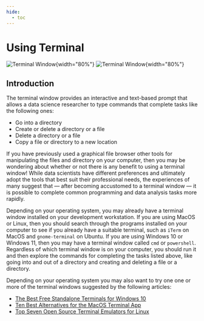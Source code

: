 ```yaml
---
hide:
  - toc
---
```


# Using Terminal

![Terminal Window](/img/illustrate/terminal-window.svg#only-light){width="80%"}
![Terminal Window](/img/illustrate/terminal-window-inverted.svg#only-dark){width="80%"}

## Introduction

The terminal window provides an interactive and text-based prompt that allows a
data science researcher to type commands that complete tasks like the following
ones:

* Go into a directory
* Create or delete a directory or a file
* Delete a directory or a file
* Copy a file or directory to a new location

If you have previously used a graphical file browser other tools for
manipulating the files and directory on your computer, then you may be wondering
about whether or not there is any benefit to using a terminal window! While data
scientists have different preferences and ultimately adopt the tools that best
suit their professional needs, the experiences of many suggest that &mdash;
after becoming accustomed to a terminal window &mdash; it is possible to
complete common programming and data analysis tasks more rapidly.

Depending on your operating system, you may already have a terminal window
installed on your development workstation. If you are using MacOS or Linux, then
you should search through the programs installed on your computer to see if you
already have a suitable terminal, such as `iTerm` on MacOS and `gnome-terminal`
on Ubuntu. If you are using Windows 10 or Windows 11, then you may have a
terminal window called `cmd` or `powershell`. Regardless of which terminal
window is on your computer, you should run it and then explore the commands for
completing the tasks listed above, like going into and out of a directory and
creating and deleting a file or a directory.

Depending on your operating system you may also want to try one one or more of
the terminal windows suggested by the following articles:

* [The Best Free Standalone Terminals for Windows 10](https://dev.to/adnanmostafa/the-best-free-standalone-terminals-for-windows-2019-kmj)
* [Ten Best Alternatives for the MacOS Terminal App](https://www.fossmint.com/alternative-terminal-apps-for-macos/)
* [Top Seven Open Source Terminal Emulators for Linux](https://opensource.com/life/17/10/top-terminal-emulators)
